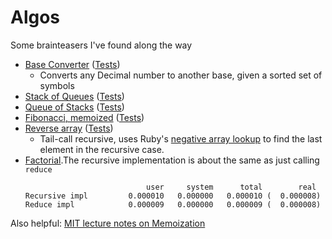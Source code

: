 # Algos

Some brainteasers I've found along the way

- [Base Converter](lib/algos/base_converter.rb) ([Tests](spec/lib/algos/base_converter_spec.rb))
  - Converts any Decimal number to another base, given a sorted set of symbols
- [Stack of Queues](lib/algos/queue_of_stacks.rb) ([Tests](spec/lib/algos/stack_of_queues_spec.rb))
- [Queue of Stacks](lib/algos/queue_of_stacks.rb) ([Tests](spec/lib/algos/queue_of_stacks_spec.rb))
- [Fibonacci, memoized](lib/algos/fibonacci_memo.rb) ([Tests](spec/lib/algos/fibonacci_memo_spec.rb))
- [Reverse array](lib/algos/reverse_array.rb) ([Tests](spec/lib/algos/reverse_array_spec.rb))
  - Tail-call recursive, uses Ruby's [negative array lookup](https://rubyquicktips.com/post/996814716/use-negative-array-indices) to
  find the last element in the recursive case.
- [Factorial](lib/algos/factorial.rb).The recursive implementation is about the same as just calling `reduce`
  ```
                             user     system      total        real
  Recursive impl         0.000010   0.000000   0.000010 (  0.000008)
  Reduce impl            0.000009   0.000000   0.000009 (  0.000008)
  ```




Also helpful: [MIT lecture notes on Memoization](http://courses.csail.mit.edu/6.006/fall09/lecture_notes/lecture18.pdf)
